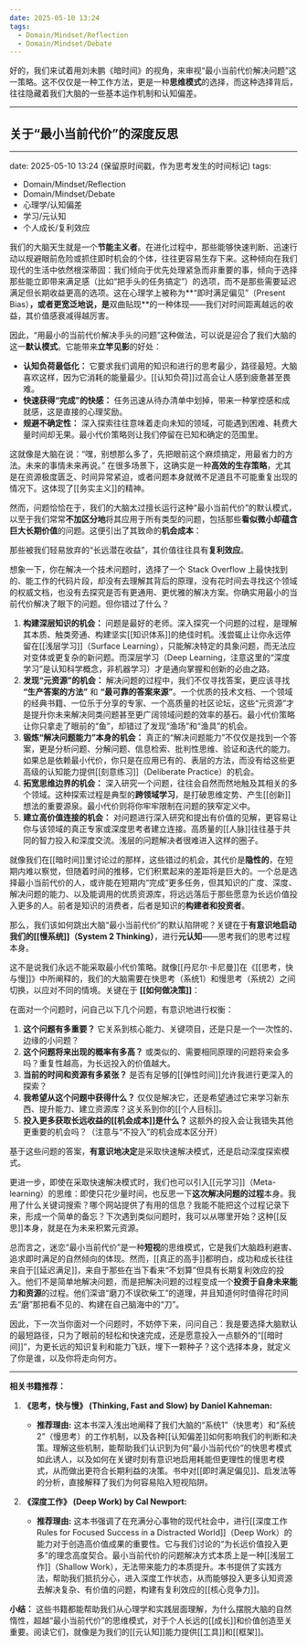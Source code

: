 ```yaml
---
date: 2025-05-10 13:24
tags:
  - Domain/Mindset/Reflection
  - Domain/Mindset/Debate
---
```

好的，我们来试着用刘未鹏《暗时间》的视角，来审视“最小当前代价解决问题”这一策略。这不仅仅是一种工作方法，更是一种**思维模式**的选择，而这种选择背后，往往隐藏着我们大脑的一些基本运作机制和认知偏差。

---

## 关于“最小当前代价”的深度反思

---
date: 2025-05-10 13:24 (保留原时间戳，作为思考发生的时间标记)
tags:
  - Domain/Mindset/Reflection
  - Domain/Mindset/Debate
  - 心理学/认知偏差
  - 学习/元认知
  - 个人成长/复利效应

我们的大脑天生就是一个**节能主义者**。在进化过程中，那些能够快速判断、迅速行动以规避眼前危险或抓住即时机会的个体，往往更容易生存下来。这种倾向在我们现代的生活中依然根深蒂固：我们倾向于优先处理紧急而非重要的事，倾向于选择那些能立即带来满足感（比如“把手头的任务搞定”）的选项，而不是那些需要延迟满足但长期收益更高的选项。这在心理学上被称为**“即时满足偏见”（Present Bias）**，或者更宽泛地说，是**双曲贴现**的一种体现——我们对时间距离越远的收益，其价值感衰减得越厉害。

因此，“用最小的当前代价解决手头的问题”这种做法，可以说是迎合了我们大脑的这一**默认模式**。它能带来**立竿见影**的好处：

- **认知负荷最低化：** 它要求我们调用的知识和进行的思考最少，路径最短。大脑喜欢这样，因为它消耗的能量最少。[[认知负荷]]过高会让人感到疲惫甚至畏难。
- **快速获得“完成”的快感：** 任务迅速从待办清单中划掉，带来一种掌控感和成就感，这是直接的心理奖励。
- **规避不确定性：** 深入探索往往意味着走向未知的领域，可能遇到困难、耗费大量时间却无果。最小代价策略则让我们停留在已知和确定的范围里。

这就像是大脑在说：“嘿，别想那么多了，先把眼前这个麻烦搞定，用最省力的方法。未来的事情未来再说。” 在很多场景下，这确实是一种**高效的生存策略**，尤其是在资源极度匮乏、时间异常紧迫，或者问题本身就微不足道且不可能重复出现的情况下。这体现了[[务实主义]]的精神。

然而，问题恰恰在于，我们的大脑太过擅长运行这种“最小当前代价”的默认模式，以至于我们常常**不加区分地**将其应用于所有类型的问题，包括那些**看似微小却蕴含巨大长期价值**的问题。这便引出了其致命的**机会成本**：

那些被我们轻易放弃的“长远潜在收益”，其价值往往具有**复利效应**。

想象一下，你在解决一个技术问题时，选择了一个 Stack Overflow 上最快找到的、能工作的代码片段，却没有去理解其背后的原理，没有花时间去寻找这个领域的权威文档，也没有去探究是否有更通用、更优雅的解决方案。你确实用最小的当前代价解决了眼下的问题。但你错过了什么？

1.  **构建深层知识的机会：** 问题是最好的老师。深入探究一个问题的过程，是理解其本质、触类旁通、构建坚实[[知识体系]]的绝佳时机。浅尝辄止让你永远停留在[[浅层学习]]（Surface Learning），只能解决特定的具象问题，而无法应对变体或更复杂的新问题。而深层学习（Deep Learning，注意这里的“深度学习”是认知科学概念，非机器学习）才是通向掌握和创新的必由之路。
2.  **发现“元资源”的机会：** 解决问题的过程中，我们不仅寻找答案，更应该寻找 **“生产答案的方法”** 和 **“最可靠的答案来源”**。一个优质的技术文档、一个领域的经典书籍、一位乐于分享的专家、一个高质量的社区论坛，这些“元资源”才是提升你未来解决同类问题甚至更广阔领域问题的效率的基石。最小代价策略让你只拿走了眼前的“鱼”，却错过了发现“渔场”和“渔具”的机会。
3.  **锻炼“解决问题能力”本身的机会：** 真正的“解决问题能力”不仅仅是找到一个答案，更是分析问题、分解问题、信息检索、批判性思维、验证和迭代的能力。如果总是依赖最小代价，你只是在应用已有的、表层的方法，而没有给这些更高级的认知能力提供[[刻意练习]]（Deliberate Practice）的机会。
4.  **拓宽思维边界的机会：** 深入研究一个问题，往往会自然而然地触及其相关的多个领域。这种探索过程是典型的**跨领域学习**，是打破思维定势、产生[[创新]]想法的重要源泉。最小代价则将你牢牢限制在问题的狭窄定义中。
5.  **建立高价值连接的机会：** 对问题进行深入研究和提出有价值的见解，更容易让你与该领域的真正专家或深度思考者建立连接。高质量的[[人脉]]往往基于共同的智力投入和深度交流。浅层的问题解决者很难进入这样的圈子。

就像我们在[[暗时间]]里讨论过的那样，这些错过的机会，其代价是**隐性的**，在短期内难以察觉，但随着时间的推移，它们积累起来的差距将是巨大的。一个总是选择最小当前代价的人，或许能在短期内“完成”更多任务，但其知识的广度、深度、解决问题的能力、以及能调用的优质资源库，将远远落后于那些愿意为长远价值投入更多的人。前者是知识的消费者，后者是知识的**构建者和投资者**。

那么，我们该如何跳出大脑“最小当前代价”的默认陷阱呢？关键在于**有意识地启动我们的[[慢系统]]（System 2 Thinking）**，进行**元认知**——思考我们的思考过程本身。

这不是说我们永远不能采取最小代价策略。就像[[丹尼尔·卡尼曼]]在《[[思考，快与慢]]》中所阐释的，我们的大脑需要在快思考（系统1）和慢思考（系统2）之间切换，以应对不同的情境。关键在于 **[[如何做决策]]**：

在面对一个问题时，问自己以下几个问题，有意识地进行权衡：

1.  **这个问题有多重要？** 它关系到核心能力、关键项目，还是只是一个一次性的、边缘的小问题？
2.  **这个问题将来出现的概率有多高？** 或类似的、需要相同原理的问题将来会多吗？重复性越高，为长远投入的价值越大。
3.  **当前的时间和资源有多紧张？** 是否有足够的[[弹性时间]]允许我进行更深入的探索？
4.  **我希望从这个问题中获得什么？** 仅仅是解决它，还是希望通过它来学习新东西、提升能力、建立资源库？这关系到你的[[个人目标]]。
5.  **投入更多获取长远收益的[[机会成本]]是什么？** 这额外的投入会让我错失其他更重要的机会吗？（注意与“不投入”的机会成本区分开）

基于这些问题的答案，**有意识地决定**是采取快速解决模式，还是启动深度探索模式。

更进一步，即使在采取快速解决模式时，我们也可以引入[[元学习]]（Meta-learning）的思维：即使只花少量时间，也反思一下**这次解决问题的过程**本身。我用了什么关键词搜索？哪个网站提供了有用的信息？我能不能把这个过程记录下来，形成一个简单的备忘？下次遇到类似问题时，我可以从哪里开始？这种[[反思]]本身，就是在为未来积累元资源。

总而言之，迷恋“最小当前代价”是一种**短视**的思维模式，它是我们大脑趋利避害、追求即时满足的自然倾向的体现。然而，[[真正的高手]]都明白，成功和成长往往来自于[[延迟满足]]，来自于那些在当下看来“不划算”但具有长期复利效应的投入。他们不是简单地解决问题，而是把解决问题的过程变成一个**投资于自身未来能力和资源**的过程。他们深谙“磨刀不误砍柴工”的道理，并且知道何时值得花时间去“磨”那把看不见的、构建在自己脑海中的“刀”。

因此，下一次当你面对一个问题时，不妨停下来，问问自己：我是要选择大脑默认的最短路径，只为了眼前的轻松和快速完成，还是愿意投入一点额外的“[[暗时间]]”，为更长远的知识复利和能力飞跃，埋下一颗种子？这个选择本身，就定义了你是谁，以及你将走向何方。

---
**相关书籍推荐：**

1.  **《思考，快与慢》 (Thinking, Fast and Slow) by Daniel Kahneman:**
    *   **推荐理由:** 这本书深入浅出地阐释了我们大脑的“系统1”（快思考）和“系统2”（慢思考）的工作机制，以及各种[[认知偏差]]如何影响我们的判断和决策。理解这些机制，能帮助我们认识到为何“最小当前代价”的快思考模式如此诱人，以及如何在关键时刻有意识地启用耗能但更理性的慢思考模式，从而做出更符合长期利益的决策。书中对[[即时满足偏见]]、启发法等的分析，直接解释了我们为何容易陷入短视陷阱。

2.  **《深度工作》 (Deep Work) by Cal Newport:**
    *   **推荐理由:** 这本书强调了在充满分心事物的现代社会中，进行[[深度工作 Rules for Focused Success in a Distracted World]]（Deep Work）的能力对于创造高价值成果的重要性。它与我们讨论的“为长远价值投入更多”的理念高度契合。最小当前代价的问题解决方式本质上是一种[[浅层工作]]（Shallow Work），无法带来能力的本质提升。本书提供了实践方法，帮助我们抵抗分心，进入深度工作状态，从而能够投入更多认知资源去解决复杂、有价值的问题，构建有复利效应的[[核心竞争力]]。

**小结：** 这些书籍都能帮助我们从心理学和实践层面理解，为什么摆脱大脑的自然惰性，超越“最小当前代价”的思维模式，对于个人长远的[[成长]]和价值创造至关重要。阅读它们，就像是为我们的[[元认知]]能力提供[[工具]]和[[框架]]。